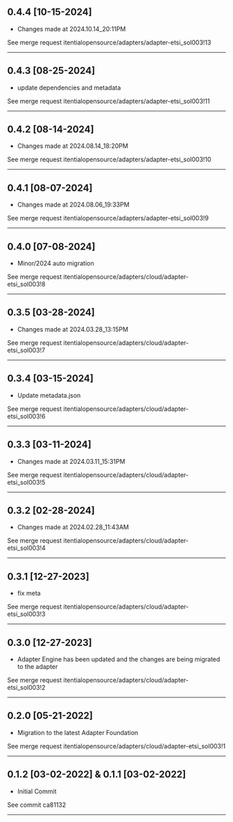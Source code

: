 
## 0.4.4 [10-15-2024]

* Changes made at 2024.10.14_20:11PM

See merge request itentialopensource/adapters/adapter-etsi_sol003!13

---

## 0.4.3 [08-25-2024]

* update dependencies and metadata

See merge request itentialopensource/adapters/adapter-etsi_sol003!11

---

## 0.4.2 [08-14-2024]

* Changes made at 2024.08.14_18:20PM

See merge request itentialopensource/adapters/adapter-etsi_sol003!10

---

## 0.4.1 [08-07-2024]

* Changes made at 2024.08.06_19:33PM

See merge request itentialopensource/adapters/adapter-etsi_sol003!9

---

## 0.4.0 [07-08-2024]

* Minor/2024 auto migration

See merge request itentialopensource/adapters/cloud/adapter-etsi_sol003!8

---

## 0.3.5 [03-28-2024]

* Changes made at 2024.03.28_13:15PM

See merge request itentialopensource/adapters/cloud/adapter-etsi_sol003!7

---

## 0.3.4 [03-15-2024]

* Update metadata.json

See merge request itentialopensource/adapters/cloud/adapter-etsi_sol003!6

---

## 0.3.3 [03-11-2024]

* Changes made at 2024.03.11_15:31PM

See merge request itentialopensource/adapters/cloud/adapter-etsi_sol003!5

---

## 0.3.2 [02-28-2024]

* Changes made at 2024.02.28_11:43AM

See merge request itentialopensource/adapters/cloud/adapter-etsi_sol003!4

---

## 0.3.1 [12-27-2023]

* fix meta

See merge request itentialopensource/adapters/cloud/adapter-etsi_sol003!3

---

## 0.3.0 [12-27-2023]

* Adapter Engine has been updated and the changes are being migrated to the adapter

See merge request itentialopensource/adapters/cloud/adapter-etsi_sol003!2

---

## 0.2.0 [05-21-2022]

* Migration to the latest Adapter Foundation

See merge request itentialopensource/adapters/cloud/adapter-etsi_sol003!1

---

## 0.1.2 [03-02-2022] & 0.1.1 [03-02-2022]

- Initial Commit

See commit ca81132

---

